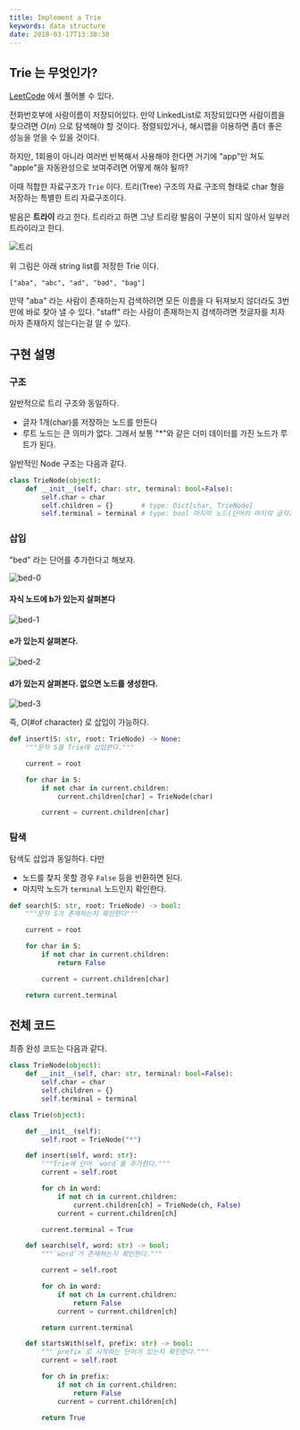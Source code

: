 ```yaml
---
title: Implement a Trie
keywords: data structure
date: 2018-03-17T13:38:38
---
```


## Trie 는 무엇인가?

[LeetCode](https://leetcode.com/problems/implement-trie-prefix-tree/description/) 에서 풀어볼 수 있다.

전화번호부에 사람이름이 저장되어있다.
만약 LinkedList로 저장되있다면 사람이름을 찾으려면 $O(n)$ 으로 탐색해야 할 것이다.
정렬되있거나, 해시맵을 이용하면 좀더 좋은 성능을 얻을 수 있을 것이다.

하지만, 1회용이 아니라 여러번 반복해서 사용해야 한다면 거기에 "app"만 쳐도 "apple"을 자동완성으로 보여주려면 어떻게 해야 될까?

이때 적합한 자료구조가 `Trie` 이다. 트리(Tree) 구조의 자료 구조의 형태로 char 형을 저장하는 특별한 트리 자료구조이다.

발음은 **트라이** 라고 한다. 트리라고 하면 그냥 트리랑 발음이 구분이 되지 않아서 일부러 트라이라고 한다.

![트리](https://he-s3.s3.amazonaws.com/media/uploads/fb14630.png)

위 그림은 아래 string list를 저장한 Trie 이다.

```
["aba", "abc", "ad", "bad", "bag"]
```

만약 "aba" 라는 사람이 존재하는지 검색하려면 모든 이름을 다 뒤져보지 않더라도 3번만에 바로 찾아 낼 수 있다.
"staff" 라는 사람이 존재하는지 검색하려면 첫글자를 치자마자 존재하지 않는다는걸 알 수 있다.

## 구현 설명

### 구조

일반적으로 트리 구조와 동일하다.

- 글자 1개(char)를 저장하는 노드를 만든다
- 루트 노드는 큰 의미가 없다. 그래서 보통 "\*"와 같은 더미 데이터를 가진 노드가 루트가 된다.

일반적인 Node 구조는 다음과 같다.

```python
class TrieNode(object):
    def __init__(self, char: str, terminal: bool=False):
        self.char = char
        self.children = {}       # type: Dict[char, TrieNode]
        self.terminal = terminal # type: bool 마지막 노드(단어의 마지막 글자)인지 나타낸다.
```

### 삽입

"bed" 라는 단어를 추가한다고 해보자.

![bed-0](assets/bed-0.png)

#### 자식 노드에 b가 있는지 살펴본다

![bed-1](assets/bed-1.png)

#### e가 있는지 살펴본다.

![bed-2](assets/bed-2.png)

#### d가 있는지 살펴본다. 없으면 노드를 생성한다.

![bed-3](assets/bed-3.png)

즉, $O(\text{\# of character})$ 로 삽입이 가능하다.

```python
def insert(S: str, root: TrieNode) -> None:
    """문자 S를 Trie에 삽입한다."""

    current = root

    for char in S:
        if not char in current.children:
            current.children[char] = TrieNode(char)

        current = current.children[char]
```

### 탐색

탐색도 삽입과 동일하다. 다만

- 노드를 찾지 못할 경우 `False` 등을 반환하면 된다.
- 마지막 노드가 `terminal` 노드인지 확인한다.

```python
def search(S: str, root: TrieNode) -> bool:
    """문자 S가 존재하는지 확인한다"""

    current = root

    for char in S:
        if not char in current.children:
            return False

        current = current.children[char]

    return current.terminal
```

## 전체 코드

최종 완성 코드는 다음과 같다.

```python
class TrieNode(object):
    def __init__(self, char: str, terminal: bool=False):
        self.char = char
        self.children = {}
        self.terminal = terminal

class Trie(object):

    def __init__(self):
        self.root = TrieNode("*")

    def insert(self, word: str):
        """Trie에 단어 `word`를 추가한다."""
        current = self.root

        for ch in word:
            if not ch in current.children:
                current.children[ch] = TrieNode(ch, False)
            current = current.children[ch]

        current.terminal = True

    def search(self, word: str) -> bool:
        """`word`가 존재하는지 확인한다."""

        current = self.root

        for ch in word:
            if not ch in current.children:
                return False
            current = current.children[ch]

        return current.terminal

    def startsWith(self, prefix: str) -> bool:
        """`prefix`로 시작하는 단어가 있는지 확인한다."""
        current = self.root

        for ch in prefix:
            if not ch in current.children:
                return False
            current = current.children[ch]

        return True
```
